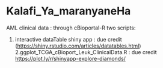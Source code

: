 # Kalafi_Ya_maranyaneHa
AML clinical data : through cBioportal-R 
two scripts: 
1. interactive dataTable shiny app :  due credit (https://shiny.rstudio.com/articles/datatables.html)
2.ggplot_TCGA_cBioport_Leuk_ClinicalData.R : due credit  https://plot.ly/r/shinyapp-explore-diamonds/

